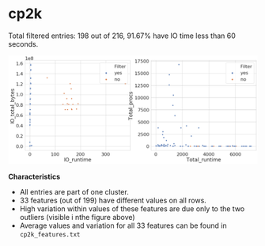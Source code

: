 # cp2k

Total filtered entries: 198 out of 216, 91.67% have IO time less than 60 seconds.

![Clustering](docs/cp2k_filter.png)

**Characteristics**
- All entries are part of one cluster. 
- 33 features (out of 199) have different values on all rows.
- High variation within values of these features are due only to the two outliers (visible i nthe figure above)
- Average values and variation for all 33 features can be found in `cp2k_features.txt`



